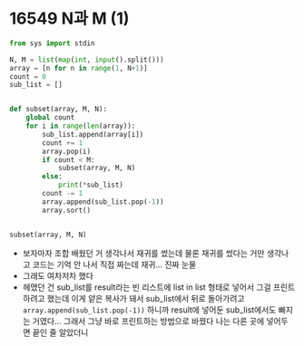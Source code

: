 # 16549 N과 M (1)

```python
from sys import stdin

N, M = list(map(int, input().split()))
array = [n for n in range(1, N+1)]
count = 0
sub_list = []


def subset(array, M, N):
    global count
    for i in range(len(array)):
        sub_list.append(array[i])
        count += 1
        array.pop(i)
        if count < M:
            subset(array, M, N)
        else:
            print(*sub_list)
        count -= 1
        array.append(sub_list.pop(-1))
        array.sort()


subset(array, M, N)

```

* 보자마자 조합 배웠던 거 생각나서 재귀를 썼는데 물론 재귀를 썼다는 거만 생각나고 코드는 기억 안 나서 직접 짜는데 재귀... 진짜 눈물
* 그래도 여차저차 했다
* 헤맸던 건 sub_list를 result라는 빈 리스트에 list in list 형태로 넣어서 그걸 프린트하려고 했는데 이게 얕은 복사가 돼서 sub_list에서 뒤로 돌아가려고 `array.append(sub_list.pop(-1))` 하니까 result에 넣어둔 sub_list에서도 빠지는 거였다... 그래서 그냥 바로 프린트하는 방법으로 바꿨다 나는 다른 곳에 넣어두면 끝인 줄 알았더니